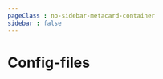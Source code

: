 ```yaml
---
pageClass : no-sidebar-metacard-container
sidebar : false
---
```


# Config-files

<div class="tags-container">

<MetaCard link="/config-files/cloudbuild-yaml.html" ></MetaCard>

<MetaCard link="/config-files/travis-github-pages.html" ></MetaCard>

<MetaCard link="/config-files/tsconfig-json.html" ></MetaCard>

</div>
